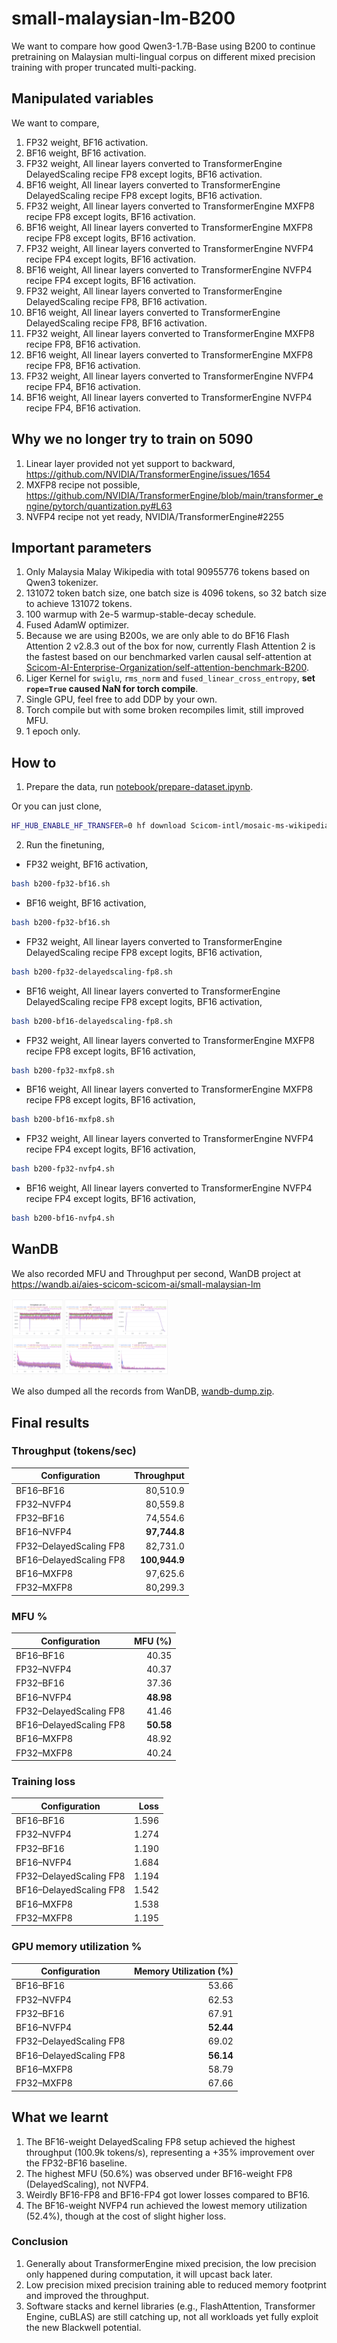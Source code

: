 # small-malaysian-lm-B200

We want to compare how good Qwen3-1.7B-Base using B200 to continue pretraining on Malaysian multi-lingual corpus on different mixed precision training with proper truncated multi-packing.

## Manipulated variables

We want to compare,

1. FP32 weight, BF16 activation.
2. BF16 weight, BF16 activation.
3. FP32 weight, All linear layers converted to TransformerEngine DelayedScaling recipe FP8 except logits, BF16 activation.
4. BF16 weight, All linear layers converted to TransformerEngine DelayedScaling recipe FP8 except logits, BF16 activation.
5. FP32 weight, All linear layers converted to TransformerEngine MXFP8 recipe FP8 except logits, BF16 activation.
6. BF16 weight, All linear layers converted to TransformerEngine MXFP8 recipe FP8 except logits, BF16 activation.
7. FP32 weight, All linear layers converted to TransformerEngine NVFP4 recipe FP4 except logits, BF16 activation.
8. BF16 weight, All linear layers converted to TransformerEngine NVFP4 recipe FP4 except logits, BF16 activation.
9. FP32 weight, All linear layers converted to TransformerEngine DelayedScaling recipe FP8, BF16 activation.
10. BF16 weight, All linear layers converted to TransformerEngine DelayedScaling recipe FP8, BF16 activation.
11. FP32 weight, All linear layers converted to TransformerEngine MXFP8 recipe FP8, BF16 activation.
12. BF16 weight, All linear layers converted to TransformerEngine MXFP8 recipe FP8, BF16 activation.
13. FP32 weight, All linear layers converted to TransformerEngine NVFP4 recipe FP4, BF16 activation.
14. BF16 weight, All linear layers converted to TransformerEngine NVFP4 recipe FP4, BF16 activation.

## Why we no longer try to train on 5090

1. Linear layer provided not yet support to backward, https://github.com/NVIDIA/TransformerEngine/issues/1654
2. MXFP8 recipe not possible, https://github.com/NVIDIA/TransformerEngine/blob/main/transformer_engine/pytorch/quantization.py#L63
3. NVFP4 recipe not yet ready, NVIDIA/TransformerEngine#2255

## Important parameters

1. Only Malaysia Malay Wikipedia with total 90955776 tokens based on Qwen3 tokenizer.
2. 131072 token batch size, one batch size is 4096 tokens, so 32 batch size to achieve 131072 tokens.
3. 100 warmup with 2e-5 warmup-stable-decay schedule.
4. Fused AdamW optimizer.
5. Because we are using B200s, we are only able to do BF16 Flash Attention 2 v2.8.3 out of the box for now, currently Flash Attention 2 is the fastest based on our benchmarked varlen causal self-attention at [Scicom-AI-Enterprise-Organization/self-attention-benchmark-B200](https://github.com/Scicom-AI-Enterprise-Organization/self-attention-benchmark-B200).
6. Liger Kernel for `swiglu`, `rms_norm` and `fused_linear_cross_entropy`, **set `rope=True` caused NaN for torch compile**.
7. Single GPU, feel free to add DDP by your own.
8. Torch compile but with some broken recompiles limit, still improved MFU.
9. 1 epoch only.

## How to

1. Prepare the data, run [notebook/prepare-dataset.ipynb](notebook/prepare-dataset.ipynb).

Or you can just clone,

```bash
HF_HUB_ENABLE_HF_TRANSFER=0 hf download Scicom-intl/mosaic-ms-wikipedia-2023-10-01 --repo-type=dataset --local-dir=./multipacking
```

2. Run the finetuning,

- FP32 weight, BF16 activation,

```bash
bash b200-fp32-bf16.sh
```

- BF16 weight, BF16 activation,

```bash
bash b200-fp32-bf16.sh
```

- FP32 weight, All linear layers converted to TransformerEngine DelayedScaling recipe FP8 except logits, BF16 activation,

```bash
bash b200-fp32-delayedscaling-fp8.sh
```

- BF16 weight, All linear layers converted to TransformerEngine DelayedScaling recipe FP8 except logits, BF16 activation,

```bash
bash b200-bf16-delayedscaling-fp8.sh
```

- FP32 weight, All linear layers converted to TransformerEngine MXFP8 recipe FP8 except logits, BF16 activation,

```bash
bash b200-fp32-mxfp8.sh
```

- BF16 weight, All linear layers converted to TransformerEngine MXFP8 recipe FP8 except logits, BF16 activation,

```bash
bash b200-bf16-mxfp8.sh
```

- FP32 weight, All linear layers converted to TransformerEngine NVFP4 recipe FP4 except logits, BF16 activation,

```bash
bash b200-fp32-nvfp4.sh
```

- BF16 weight, All linear layers converted to TransformerEngine NVFP4 recipe FP4 except logits, BF16 activation,

```bash
bash b200-bf16-nvfp4.sh
```

## WanDB

We also recorded MFU and Throughput per second, WanDB project at https://wandb.ai/aies-scicom-scicom-ai/small-malaysian-lm

<img src="wandb.png" width="50%">

We also dumped all the records from WanDB, [wandb-dump.zip](wandb-dump.zip).

## Final results

### Throughput (tokens/sec)

| Configuration           |    Throughput |
| ----------------------- | ------------: |
| BF16–BF16               |      80,510.9 |
| FP32–NVFP4              |      80,559.8 |
| FP32–BF16               |      74,554.6 |
| BF16–NVFP4              |  **97,744.8** |
| FP32–DelayedScaling FP8 |      82,731.0 |
| BF16–DelayedScaling FP8 | **100,944.9** |
| BF16–MXFP8              |      97,625.6 |
| FP32–MXFP8              |      80,299.3 |

### MFU %

| Configuration           |   MFU (%) |
| ----------------------- | --------: |
| BF16–BF16               |     40.35 |
| FP32–NVFP4              |     40.37 |
| FP32–BF16               |     37.36 |
| BF16–NVFP4              | **48.98** |
| FP32–DelayedScaling FP8 |     41.46 |
| BF16–DelayedScaling FP8 | **50.58** |
| BF16–MXFP8              |     48.92 |
| FP32–MXFP8              |     40.24 |

### Training loss

| Configuration           |  Loss |
| ----------------------- | ----: |
| BF16–BF16               | 1.596 |
| FP32–NVFP4              | 1.274 |
| FP32–BF16               | 1.190 |
| BF16–NVFP4              | 1.684 |
| FP32–DelayedScaling FP8 | 1.194 |
| BF16–DelayedScaling FP8 | 1.542 |
| BF16–MXFP8              | 1.538 |
| FP32–MXFP8              | 1.195 |

### GPU memory utilization %

| Configuration           | Memory Utilization (%) |
| ----------------------- | ---------------------: |
| BF16–BF16               |                  53.66 |
| FP32–NVFP4              |                  62.53 |
| FP32–BF16               |                  67.91 |
| BF16–NVFP4              |              **52.44** |
| FP32–DelayedScaling FP8 |                  69.02 |
| BF16–DelayedScaling FP8 |              **56.14** |
| BF16–MXFP8              |                  58.79 |
| FP32–MXFP8              |                  67.66 |

## What we learnt

1. The BF16-weight DelayedScaling FP8 setup achieved the highest throughput (100.9k tokens/s), representing a +35% improvement over the FP32-BF16 baseline.
2. The highest MFU (50.6%) was observed under BF16-weight FP8 (DelayedScaling), not NVFP4.
3. Weirdly BF16-FP8 and BF16-FP4 got lower losses compared to BF16.
4. The BF16-weight NVFP4 run achieved the lowest memory utilization (52.4%), though at the cost of slight higher loss.

### Conclusion

1. Generally about TransformerEngine mixed precision, the low precision only happened during computation, it will upcast back later.
2. Low precision mixed precision training able to reduced memory footprint and improved the throughput.
3. Software stacks and kernel libraries (e.g., FlashAttention, Transformer Engine, cuBLAS) are still catching up, not all workloads yet fully exploit the new Blackwell potential.